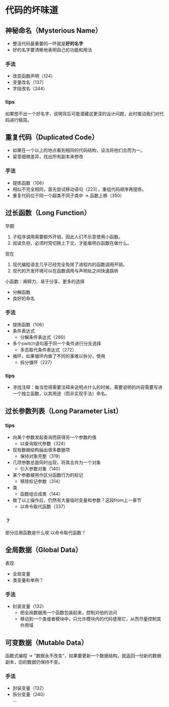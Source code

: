 # 代码的坏味道

## 神秘命名（Mysterious Name）
- 整洁代码最重要的一环就是**好的名字**
- 好的名字要清晰地表明自己的功能和用法

### 手法
- 改变函数声明（124）
- 变量改名（137）
- 字段改名（244）

### tips
如果想不出一个好名字，说明背后可能潜藏这更深的设计问题，此时推动我们对代码进行精简。

## 重复代码（Duplicated Code）

- 如果在一个以上的地点看到相同的代码结构，设法将他们合而为一。
- 留意细微差异，找出所有副本来修改

### 手法
- 提炼函数（106）
- 相似不完全相同，首先尝试移动语句（223），重组代码顺序再提炼。
- 重复代码位于同一个超类不同子类中 -> 函数上移（350）

## 过长函数（Long Function）

早期 
1. 子程序调用需要额外开销，因此人们不乐意使用小函数。  
2. 阅读负担，必须时常切换上下文，才能看明白函数在做什么。  

现在  
1. 现代编程语言几乎已经完全免除了进程内的函数调用开销。
2. 现代的开发环境可以在函数调用与声明处之间快速跳转

小函数：阐释力、易于分享、更多的选择
- 分解函数
- 良好的命名

### 手法
- 提炼函数（106）
- 条件表达式
    - 分解条件表达式（260）
- 多个switch语句基于同一个条件进行分支选择
    - 多态取代条件表达式（272） 
- 循环，如果循环内做了不同的事难以拆分，使用
    - 拆分循环（227）


### tips
- 寻找注释：每当觉得需要注释来说明点什么的时候，需要说明的内容需要写进一个独立函数，以其用途（而非实现手法）命名。

## 过长参数列表（Long Parameter List）

### tips

- 向某个参数发起查询而获得另一个参数的值
    - 以查询取代参数（324）
- 现有数据结构抽出很多数据项
    - 保持对象完整（319）
- 几项参数总是同时出现，将其合并为一个对象
    - 引入参数对象（140）
- 某个参数被用作区分函数行为的标记
    - 移除标记参数（314）  
- 类
    - 函数组合成类（144）
- 做了以上操作后，仍然有大量临时变量和参数？这段from上一章节
    - 以命令取代函数（337）

### ？
部分应用函数是什么呢
以命令取代函数？

## 全局数据（Global Data）

表现  
- 全局变量
- 类变量和单例？

### 手法
- 封装变量（132）
    - 把全局数据用一个函数包装起来，控制对他的访问
    - 移动到一个类或者模块中，只允许模块内的代码使用它，从而尽量控制其作用域

## 可变数据（Mutable Data）
函数式编程 -> "数据永不改变"，如果要更新一个数据结构，就返回一份新的数据副本，旧的数据仍保持不变。

### 手法
- 封装变量（132）
- 拆分变量（240）  
...



